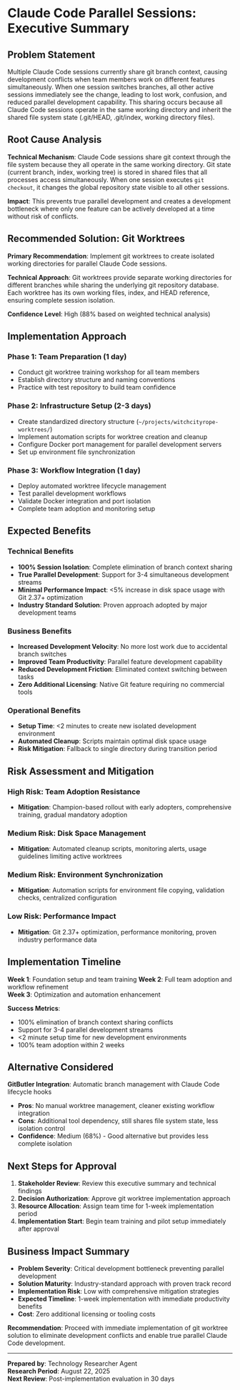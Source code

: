 # Claude Code Parallel Sessions: Executive Summary

<!-- Last Updated: 2025-08-22 -->
<!-- Version: 1.0 -->
<!-- Owner: Technology Researcher Agent -->
<!-- Status: Ready for Stakeholder Review -->

## Problem Statement

Multiple Claude Code sessions currently share git branch context, causing development conflicts when team members work on different features simultaneously. When one session switches branches, all other active sessions immediately see the change, leading to lost work, confusion, and reduced parallel development capability. This sharing occurs because all Claude Code sessions operate in the same working directory and inherit the shared file system state (.git/HEAD, .git/index, working directory files).

## Root Cause Analysis

**Technical Mechanism**: Claude Code sessions share git context through the file system because they all operate in the same working directory. Git state (current branch, index, working tree) is stored in shared files that all processes access simultaneously. When one session executes `git checkout`, it changes the global repository state visible to all other sessions.

**Impact**: This prevents true parallel development and creates a development bottleneck where only one feature can be actively developed at a time without risk of conflicts.

## Recommended Solution: Git Worktrees

**Primary Recommendation**: Implement git worktrees to create isolated working directories for parallel Claude Code sessions.

**Technical Approach**: Git worktrees provide separate working directories for different branches while sharing the underlying git repository database. Each worktree has its own working files, index, and HEAD reference, ensuring complete session isolation.

**Confidence Level**: High (88% based on weighted technical analysis)

## Implementation Approach

### Phase 1: Team Preparation (1 day)
- Conduct git worktree training workshop for all team members
- Establish directory structure and naming conventions
- Practice with test repository to build team confidence

### Phase 2: Infrastructure Setup (2-3 days)
- Create standardized directory structure (`~/projects/witchcityrope-worktrees/`)
- Implement automation scripts for worktree creation and cleanup
- Configure Docker port management for parallel development servers
- Set up environment file synchronization

### Phase 3: Workflow Integration (1 day)
- Deploy automated worktree lifecycle management
- Test parallel development workflows
- Validate Docker integration and port isolation
- Complete team adoption and monitoring setup

## Expected Benefits

### Technical Benefits
- **100% Session Isolation**: Complete elimination of branch context sharing
- **True Parallel Development**: Support for 3-4 simultaneous development streams
- **Minimal Performance Impact**: <5% increase in disk space usage with Git 2.37+ optimization
- **Industry Standard Solution**: Proven approach adopted by major development teams

### Business Benefits
- **Increased Development Velocity**: No more lost work due to accidental branch switches
- **Improved Team Productivity**: Parallel feature development capability
- **Reduced Development Friction**: Eliminated context switching between tasks
- **Zero Additional Licensing**: Native Git feature requiring no commercial tools

### Operational Benefits
- **Setup Time**: <2 minutes to create new isolated development environment
- **Automated Cleanup**: Scripts maintain optimal disk space usage
- **Risk Mitigation**: Fallback to single directory during transition period

## Risk Assessment and Mitigation

### High Risk: Team Adoption Resistance
- **Mitigation**: Champion-based rollout with early adopters, comprehensive training, gradual mandatory adoption

### Medium Risk: Disk Space Management
- **Mitigation**: Automated cleanup scripts, monitoring alerts, usage guidelines limiting active worktrees

### Medium Risk: Environment Synchronization
- **Mitigation**: Automation scripts for environment file copying, validation checks, centralized configuration

### Low Risk: Performance Impact
- **Mitigation**: Git 2.37+ optimization, performance monitoring, proven industry performance data

## Implementation Timeline

**Week 1**: Foundation setup and team training
**Week 2**: Full team adoption and workflow refinement  
**Week 3**: Optimization and automation enhancement

**Success Metrics**:
- 100% elimination of branch context sharing conflicts
- Support for 3-4 parallel development streams
- <2 minute setup time for new development environments
- 100% team adoption within 2 weeks

## Alternative Considered

**GitButler Integration**: Automatic branch management with Claude Code lifecycle hooks
- **Pros**: No manual worktree management, cleaner existing workflow integration
- **Cons**: Additional tool dependency, still shares file system state, less isolation control
- **Confidence**: Medium (68%) - Good alternative but provides less complete isolation

## Next Steps for Approval

1. **Stakeholder Review**: Review this executive summary and technical findings
2. **Decision Authorization**: Approve git worktree implementation approach
3. **Resource Allocation**: Assign team time for 1-week implementation period
4. **Implementation Start**: Begin team training and pilot setup immediately after approval

## Business Impact Summary

- **Problem Severity**: Critical development bottleneck preventing parallel development
- **Solution Maturity**: Industry-standard approach with proven track record
- **Implementation Risk**: Low with comprehensive mitigation strategies
- **Expected Timeline**: 1-week implementation with immediate productivity benefits
- **Cost**: Zero additional licensing or tooling costs

**Recommendation**: Proceed with immediate implementation of git worktree solution to eliminate development conflicts and enable true parallel Claude Code development.

---

**Prepared by**: Technology Researcher Agent  
**Research Period**: August 22, 2025  
**Next Review**: Post-implementation evaluation in 30 days